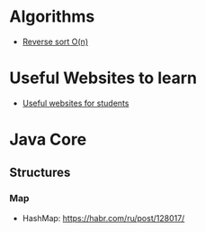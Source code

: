 # Algorithms
* [Reverse sort O(n)](https://javarevisited.blogspot.com/2015/03/how-to-reverse-array-in-place-in-java.html)


# Useful Websites to learn
* [Useful websites for students](https://www.thevectorimpact.com/random-useful-websites/)

# Java Core
## Structures
### Map
* HashMap: https://habr.com/ru/post/128017/

